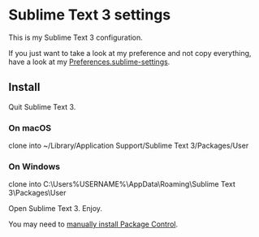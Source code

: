 # Sublime Text 3 settings

This is my Sublime Text 3 configuration.

If you just want to take a look at my preference and not copy everything, have a look at my [Preferences.sublime-settings](Packages/User/Preferences.sublime-settings).

## Install
Quit Sublime Text 3.

### On macOS
clone into ~/Library/Application Support/Sublime Text 3/Packages/User

### On Windows
clone into C:\Users\%USERNAME%\AppData\Roaming\Sublime Text 3\Packages\User

Open Sublime Text 3. Enjoy.

You may need to [manually install Package Control](https://sublime.wbond.net/installation).
